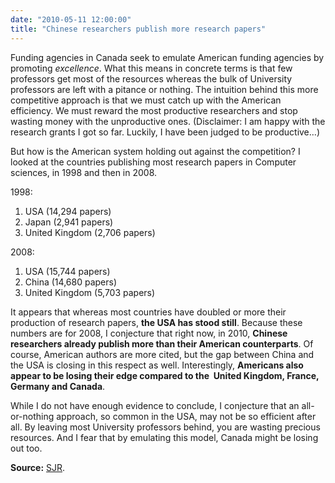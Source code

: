```yaml
---
date: "2010-05-11 12:00:00"
title: "Chinese researchers publish more research papers"
---
```




Funding agencies in Canada seek to emulate American funding agencies by promoting <em>excellence</em>. What this means in concrete terms is that few professors get most of the resources whereas the bulk of University professors are left with a pitance or nothing. The intuition behind this more competitive approach is that we must catch up with the American efficiency. We must reward the most productive researchers and stop wasting money with the unproductive ones. (Disclaimer: I am happy with the research grants I got so far. Luckily, I have been judged to be productive&hellip;)

But how is the American system holding out against the competition? I looked at the countries publishing most research papers in Computer sciences, in 1998 and then in 2008.

1998:

1. USA (14,294 papers)
1. Japan (2,941 papers)
1. United Kingdom (2,706 papers)


2008:

1. USA (15,744 papers)
1. China (14,680 papers)
1. United Kingdom (5,703 papers)


It appears that whereas most countries have doubled or more their production of research papers, __the USA has stood still__. Because these numbers are for 2008, I conjecture that right now, in 2010, __Chinese researchers already publish more than their American counterparts__. Of course, American authors are more cited, but the gap between China and the USA is closing in this respect as well. Interestingly, __Americans also appear to be losing their edge compared to the  United Kingdom, France, Germany and Canada__.

While I do not have enough evidence to conclude, I conjecture that an all-or-nothing approach, so common in the USA, may not be so efficient after all. By leaving most University professors behind, you are wasting precious resources. And I fear that by emulating this model, Canada might be losing out too.

__Source:__ [SJR](http://www.scimagojr.com/countryrank.php?area=1700&amp;category=0&amp;region=all&amp;year=1998&amp;order=it&amp;min=1000&amp;min_type=it).

